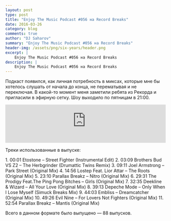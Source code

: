 ```yaml
---
layout: post
type: post
title: "Enjoy The Music Podcast #056 на Record Breaks"
date: 2016-03-26
category: blog
comments: true
author: "DJ Saharov"
summary: "Enjoy The Music Podcast #056 на Record Breaks"
header-img: /assets/png/six-years/header.png
excerpt: |
    Enjoy The Music Podcast #056 на Record Breaks
description: |
    Enjoy The Music Podcast #056 на Record Breaks
---
```


<p>
<span class="firstcharacter">П</span>одкаст появился, как личная потребность в миксах, которые мне бы хотелось слушать от начала до конца, не перематывая и не переключая. В какой-то момент меня заметили ребята из Рекорда и пригласили в эфирную сетку. Шоу выходило по пятницам в 21:00.
</p>

<iframe width="100%" height="120" src="https://player-widget.mixcloud.com/widget/iframe/?hide_cover=1&feed=%2Fdjsaharovofficial%2Fenjoy-the-music-podcast-056%2F" frameborder="0" allow="encrypted-media; fullscreen; autoplay; idle-detection; speaker-selection; web-share;" ></iframe>

<p>Треки использованные в выпуске:</p>
1. 00:01 Etostone – Street Fighter (Instrumental Edit)
2. 03:09 Brothers Bud VS Z2 – The Herbgrinder (Drumattic Twins Remix)
3. 09:11 Joel Armstrong – Park Street (Original Mix)
4. 14:56 Lostep Feat. Lior Attar – The Roots (Original Mix)
5. 23:10 Parallax Breakz – Nitro (Original Mix)
6. 29:31 The Prodigy Feat.The Ping Pong Bitches – Girls (Original Mix)
7. 32:35 Deekline & Wizard – All Your Love (Original Mix)
8. 39:13 Depeche Mode – Only When I Lose Myself (Simuck Breaks Mix)
9. 44:03 Embliss – Dreamcatcher (Original Mix)
10. 49:26 Evil Nine – For Lovers Not Fighters (Original Mix)
11. 52:54 Parallax Breakz – Mantis (Original Mix)

<p>Всего в данном формате было выпущено &mdash; 88 выпусков.</p>